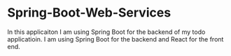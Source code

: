 # Spring-Boot-Web-Services
In this applicaiton I am using Spring Boot for the backend of my todo applicatioin. I am using Spring Boot for the backend and React for the front end. 
